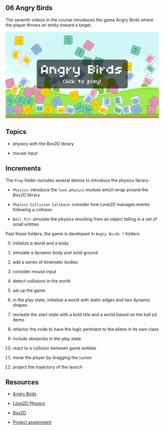 ## 06 Angry Birds

The seventh videos in the course introduces the game Angry Birds where the player throws an entity toward a target.

![A few frames from the assignment for "Angry Birds"](https://github.com/borntofrappe/game-development/blob/master/Showcase/angry-birds.gif)

## Topics

- physics with the Box2D library

- mouse input

## Increments

The `Prep` folder includes several demos to introduce the physics library:

- `Physics`: introduce the `love.physics` module which wrap around the Box2D library

- `Physics Collision Callback`: consider how Love2D manages events following a collision

- `Ball Pit`: simulate the physics resulting from an object falling in a set of small entities

Past these folders, the game is developed in `Angry Birds *` folders:

0. initialize a world and a body

1. simulate a dynamic body and solid ground

2. add a series of kinematic bodies

3. consider mouse input

4. detect collisions in the world

5. set up the game

6. in the play state, initialize a world with static edges and two dynamic shapes

7. recreate the start state with a bold title and a world based on the ball pit demo

8. refactor the code to have the logic pertinent to the aliens in its own class

9. include obstacles in the play state

10. react to a collision between game entities

11. move the player by dragging the cursor

12. project the trajectory of the launch

## Resources

- [Angry Birds](https://youtu.be/9iYjOkRDzBs)

- [Love2D Physics](https://love2d.org/wiki/love.physics)

- [Box2D](https://box2d.org/)

- [Project assignment](https://docs.cs50.net/ocw/games/assignments/6/assignment6.html)
